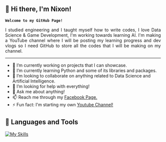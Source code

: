 ## 👋 Hi there, I'm Nixon! 
**`Welcome to my GitHub Page!`**

<p align="justify">I studied engineering and I taught myself how to write codes, I love Data Science & Game Development, I'm working towards learning AI. I'm making a YouTube channel where I will be posting my learning progress and dev vlogs so I need GitHub to store all the codes that I will be making on my channel.</p>

---
- 🔭 I’m currently working on projects that I can showcase.
- 🌱 I’m currently learning Python and some of its libraries and packages.
- 👯 I’m looking to collaborate on anything related to Data Science and Artificial Intelligence.
- 🤔 I’m looking for help with everything! 
- 💬 Ask me about anything!
- 📫 Reach me through my <a href="#">Facebook Page.</a>
- ⚡ Fun fact: I'm starting my own <a href="#">Youtube Channel!</a>

## 🧰 Languages and Tools

[![My Skills](https://skillicons.dev/icons?i=python,r,cpp,django,flask,tensorflow,pytorch,html,css,js,mongodb,postgres,nodejs)](https://skillicons.dev)
